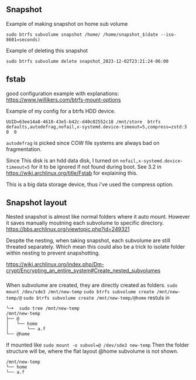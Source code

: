 


## Snapshot 

Example of making snapshot on home sub volume 

```
sudo btrfs subvolume snapshot /home/ /home/snapshot_$(date --iso-8601=seconds)
```

Example of deleting this snapshot 

```
sudo btrfs subvolume delete snapshot_2023-12-02T23:21:24-06:00
```
 

## fstab

good configuration example with explanations: https://www.jwillikers.com/btrfs-mount-options

Example of my config for a btrfs HDD device. 

```
UUID=63ee14a8-4610-43e5-b42c-d40c02552c18 /mnt/store  btrfs    defaults,autodefrag,nofail,x-systemd.device-timeout=5,compress=zstd:3  0  0
```

`autodefrag` is picked since COW file systems are always bad on fragmentation.

Since This disk is an hdd data disk, I turned on `nofail,x-systemd.device-timeout=5` for it to be ignored if not found during boot. See 3.2 in https://wiki.archlinux.org/title/Fstab for explaining this.

This is a big data storage device, thus i've used the compress option.


## Snapshot layout 

Nested snapshot is almost like normal folders where it auto mount. However it saves manually moutning each subvolume to specific directory.
https://bbs.archlinux.org/viewtopic.php?id=249321

Despite the nesting, when taking snapshot, each subvolume are still threated separately. Which mean this could also be a trick to isolate folder within nesting to prevent snapshotting.

https://wiki.archlinux.org/index.php/Dm-crypt/Encrypting_an_entire_system#Create_nested_subvolumes

### 

When subvolume are created, they are directly created as folders.
`sudo mount /dev/sde3 /mnt/new-temp`
`sudo btrfs subvolume create /mnt/new-temp/@` 
`sudo btrfs subvolume create /mnt/new-temp/@home` 
restuls in 

```
╰─➤  sudo tree /mnt/new-temp
/mnt/new-temp
├── @
│   └── home
│       └── a.f
└── @home
```

If mounted like `sudo mount -o subvol=@ /dev/sde3 new-temp` 
Then the folder structure will be, where the flat layout @home subvolume is not shown.

```
/mnt/new-temp
└── home
└── a.f
```
